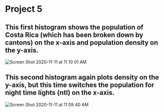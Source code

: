 # Project 5

## This first histogram shows the population of Costa Rica (which has been broken down by cantons) on the x-axis and population density on the y-axis. 

![Screen Shot 2020-11-11 at 11 10 01 AM](https://user-images.githubusercontent.com/60228369/98878683-8fe48080-2451-11eb-9cf9-b1d1548bb33c.png)



## This second histogram again plots density on the y-axis, but this time switches the population for night time lights (ntl) on the x-axis. 

![Screen Shot 2020-11-11 at 11 09 40 AM](https://user-images.githubusercontent.com/60228369/98878736-b7d3e400-2451-11eb-91ef-cedb5c11e81c.png)
